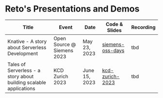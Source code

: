 # Reto's Presentations and Demos

| Title                                                               | Event                      | Date          | Code & Slides                          | Recording | 
|---------------------------------------------------------------------|----------------------------|---------------|----------------------------------------|-----------|
| 	Knative - A story about Serverless Development                     | Open Source @ Siemens 2023 | May 23, 2023  | [siemens-oss-days](./siemens-oss-days) | tbd       |  
| 	Tales of Serverless - a story about building scalable applications | KCD Zurich 2023            | June 15, 2023 | [kcd-zurich-2023](./kcd-zurich-2023)   | tbd       |  

